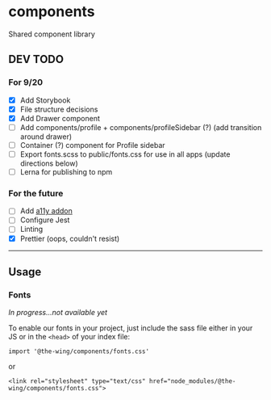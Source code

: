 # components

Shared component library

## DEV TODO

### For 9/20

- [x] Add Storybook
- [x] File structure decisions
- [x] Add Drawer component
- [ ] Add components/profile + components/profileSidebar (?) (add transition around drawer)
- [ ] Container (?) component for Profile sidebar
- [ ] Export fonts.scss to public/fonts.css for use in all apps (update directions below)
- [ ] Lerna for publishing to npm

### For the future

- [ ] Add [a11y addon](https://github.com/storybooks/storybook/tree/master/addons/a11y)
- [ ] Configure Jest
- [ ] Linting
- [x] Prettier (oops, couldn't resist)

---

## Usage

### Fonts

_In progress...not available yet_

To enable our fonts in your project, just include the sass file either in your JS or in the `<head>` of your index file:

`import '@the-wing/components/fonts.css'`

or

`<link rel="stylesheet" type="text/css" href="node_modules/@the-wing/components/fonts.css">`
